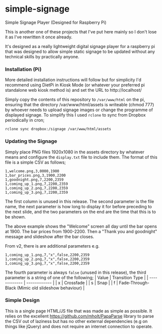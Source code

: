# simple-signage
Simple Signage Player (Designed for Raspberry Pi)

This is another one of these projects that I've put here mainly so I don't lose it as I've rewritten it once already.

It's designed as a really lightweight digital signage player for a raspberry pi that was designed to allow simple static signage to be updated without any technical skills by practically anyone. 

### Installation (Pi) 

More detailed installation instructions will follow but for simplicity I'd recommend using DietPi in Kiosk Mode (or whatever your preferred pi standalone web kiosk method is) and set the URL to http://localhost/ 

Simply copy the contents of this repository to `/var/www/html` on the pi, ensuring that the directory /var/www/html/assets is writeable (chmod 777) by whoever needs to upload signage images or change the programme of displayed signage. To simplify this I used `rclone` to sync from Dropbox periodically in cron;

```rclone sync dropbox:/signage /var/www/html/assets```

### Updating the Signage

Simply place PNG files 1920x1080 in the assets directory by whatever means and configure the `display.txt` file to include them. The format of this file is a simple CSV as follows;

```
1,welcome.png,3,0000,1900
1,bar_prices.png,3,1900,2200
1,goodnight.png,7,2200,2359
1,coming_up_1.png,7,2200,2359
1,coming_up_2.png,7,2200,2359
1,coming_up_3.png,7,2200,2359
```

The first column is unused in this release. The second parameter is the file name, the next parameter is how long to display it for before preceding to the next slide, and the two parameters on the end are the time that this is to be shown. 

The above example shows the "Welcome" screen all day until the bar opens at 1900. The bar prices from 1900-2200. Then a "Thank you and goodnight" message and slideshow after the bar closes.

From v2, there is are additional parameters e.g.

```
1,coming_up_1.png,7,"x",false,2200,2359
1,coming_up_2.png,7,"x",false,2200,2359
1,coming_up_3.png,7,"x",false,2200,2359
```

The fourth parameter is always `false` (unused in this release), the third parameter is a string of one of the following;
| Value  | Transition Type |
| ------------- | ------------- |
| x | Crossfade |
| s | Snap |
| f | Fade-Through-Black (Mimic old slideshow behaviour) |

### Simple Design

This is a single page HTML/JS file that was made as simple as possible. It relies on the excellent https://github.com/mholt/PapaParse library to parse the CSV out of laziness but has no other external dependencies (e.g on things like jQuery) and does not require an internet connection to operate.
